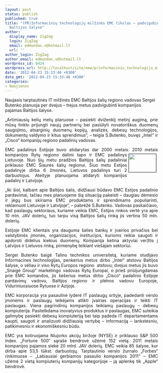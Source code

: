 ```yaml
---
layout: post
status: publish
published: true
title: "(PR)Informacinių technologijų milžinės EMC tikslas – padvigubinti pajamas
  Baltijos šalyse"
author:
  display_name: ZigZag
  login: ZigZag
  email: edmundas.v@hotmail.lt
  url: ''
author_login: ZigZag
author_email: edmundas.v@hotmail.lt
wordpress_id: 6424
wordpress_url: http://localhost/site/new/prinformaciniu_technologiju_milzines_emc_tikslas__padvigubinti_pajamas_baltijos_salyse/
date: '2012-04-23 15:33:46 +0300'
date_gmt: '2012-04-23 15:33:46 +0300'
categories:
- Naujienos
---
```

<p>
	<span style="text-align: justify; ">Naujasis tarptautinės IT milžinės EMC Baltijos &scaron;alių regiono vadovas Sergei Butenko planuoja per dvejus &ndash; trejus metus padvigubinti kompanijos pajamas Baltijos &scaron;alyse.</span></p>
<p style="text-align: justify; ">
	&bdquo;Artimiausių kelių metų planuose &ndash; pasiekti dviženklį metinį augimą, prie mūsų tinklo prijungti naujų partnerių bei pasiūlyti novatori&scaron;kus duomenų saugojimo, atsarginių duomenų kopijų, analizės, debesų technologijos, dokumentų valdymo ir kitus sprendimus&ldquo;, &ndash; teigia S.Butenko, buvęs &bdquo;Intel&ldquo; ir &bdquo;Cisco&ldquo; kompanijų regiono padalinių vadovas.&nbsp;</p>
<p style="text-align: justify; ">
	EMC padalinys Estijoje buvo atidarytas dar 2000 metais. 2010 metais kompanijos<img alt="" src="http://technews.lt/userfiles/emc-logo-sign.jpg" style="border-top-width: 1px; border-right-width: 1px; border-bottom-width: 1px; border-left-width: 1px; border-top-style: solid; border-right-style: solid; border-bottom-style: solid; border-left-style: solid; margin-left: 5px; margin-right: 5px; margin-top: 5px; margin-bottom: 5px; float: right; width: 90px; height: 60px; " /> Rytų regiono dalimi tapo ir EMC padalinys Lietuvoje. Nuo &scaron;ių metu pradžios Baltijos &scaron;alių padaliniai priklauso EMC &Scaron;iaurės &scaron;alių regionui. &Scaron;iuo metu Estijos padalinyje dirba 6 žmonės, Lietuvos padalinys turi 2 darbuotojus. Ateityje planuojama atidaryti kompanijos padalinį ir Latvijoje.</p>
<p style="text-align: justify; ">
	&bdquo;Iki &scaron;iol, kalbant apie Baltijos &scaron;alis, didžiausi būdavo EMC Estijos padalinio pardavimai, tačiau mes planuojame &scaron;ią situaciją pakeisti &ndash; daugiau dėmesio ir jėgų bus skiriama EMC produktams ir sprendimams populiarinti, reklamuoti Lietuvoje ir Latvijoje&ldquo;, &ndash; pabrėžė S.Butenko. Vadovas paskaičiavo, kad paslaugų sektoriaus, kuriame veikia EMC, Estijos rinkos vertė yra apie 10 mln. JAV dolerių, tuo tarpu visą Baltijos &scaron;alių rinką jis vertina 50 mln. dolerių. &nbsp;</p>
<p style="text-align: justify; ">
	Estijoje EMC klientais yra dauguma &scaron;alies bankų ir įvairios privačios bei valstybinės įmonės, organizacijos, institucijos, kurioms reikia saugoti ir apdoroti didelius kiekius duomenų. Kompanija ketina aktyviai veržtis į Latvijos ir Lietuvos rinką, pirmenybę teikiant vie&scaron;ajam sektoriui.</p>
<p style="text-align: justify; ">
	Sergei Butenko baigė Talino technikos universitetą, kuriame studijavo Informacines technologijas, penkerius metus dirbo &bdquo;Intel&ldquo; atstovu Baltijos &scaron;alyse, o vėliau ir viso Rytų Europos regiono&nbsp; atstovu; dvejus metus jis buvo &bdquo;Snaigė Group&ldquo; marketingo vadovas Rytų Europai, o prie&scaron; prisijungdamas prie EMC komandos, jis &scaron;e&scaron;erius metus dirbo &bdquo;Cisco&ldquo; padalinio Estijoje pardavimų vadovu, Baltijos regiono ir plėtros vadovu Europoje, Viduriniuosiuose Rytuose ir Azijoje.</p>
<p style="text-align: justify; ">
	EMC korporacija yra pasaulinė lyderė IT paslaugų srityje, padedanti verslo įmonėms ir paslaugų teikėjams atlikti įvairias operacijas ir teikti IT paslaugas. Viena pagrindinių kompanijos teikiamų paslaugų &ndash; debesų kompiuterija. Pasitelkdama inovatyvius produktus ir paslaugas, EMC suteikia galimybę pasiekti debesų kompiuteriją bei taip padeda IT departamentams kaupti, saugoti ir analizuoti didžiausią vertybę &ndash; informaciją &ndash; lankstesniu, patikimesniu ir ekonomi&scaron;kesniu būdu.</p>
<p style="text-align: justify; ">
	EMC yra kotiruojama Niujorko akcijų biržoje (NYSE) ir priklauso S&amp;P 500 Index. &bdquo;Fortune 500&ldquo; sąra&scaron;e bendrovė užėmė 152 vietą. 2011 metais kompanijos pajamos siekė 20 mlrd. JAV dolerių. EMC veikia 85 &scaron;alyse, kur dirba apie 53,5 tūkst. darbuotojų. Tarptautinio verslo žurnalo &bdquo;Forbes&ldquo; rinkimuose &ndash; &bdquo;Labiausiai gerbiamos pasaulio kompanijos 2011&ldquo; &ndash; EMC užėmė 2 vietą kompiuterių kompanijų kategorijoje &ndash; ją aplenkę tik &bdquo;Apple&ldquo; bendrovė.</p>
